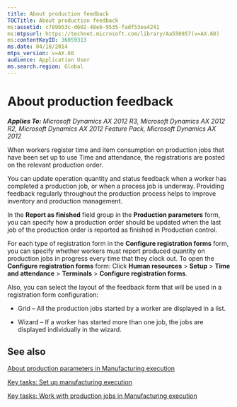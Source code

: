 ```yaml
---
title: About production feedback
TOCTitle: About production feedback
ms:assetid: c789b53c-d602-48e6-9535-fadf53ea4241
ms:mtpsurl: https://technet.microsoft.com/library/Aa550857(v=AX.60)
ms:contentKeyID: 36059313
ms.date: 04/18/2014
mtps_version: v=AX.60
audience: Application User
ms.search.region: Global
---
```


# About production feedback 


_**Applies To:** Microsoft Dynamics AX 2012 R3, Microsoft Dynamics AX 2012 R2, Microsoft Dynamics AX 2012 Feature Pack, Microsoft Dynamics AX 2012_

When workers register time and item consumption on production jobs that have been set up to use Time and attendance, the registrations are posted on the relevant production order.

You can update operation quantity and status feedback when a worker has completed a production job, or when a process job is underway. Providing feedback regularly throughout the production process helps to improve inventory and production management.

In the **Report as finished** field group in the **Production parameters** form, you can specify how a production order should be updated when the last job of the production order is reported as finished in Production control.

For each type of registration form in the **Configure registration forms** form, you can specify whether workers must report produced quantity on production jobs in progress every time that they clock out. To open the **Configure registration forms** form: Click **Human resources** \> **Setup** \> **Time and attendance** \> **Terminals** \> **Configure registration forms**.

Also, you can select the layout of the feedback form that will be used in a registration form configuration:

  - Grid – All the production jobs started by a worker are displayed in a list.

  - Wizard – If a worker has started more than one job, the jobs are displayed individually in the wizard.

## See also

[About production parameters in Manufacturing execution](about-production-parameters-in-manufacturing-execution.md)

[Key tasks: Set up manufacturing execution](key-tasks-set-up-manufacturing-execution.md)

[Key tasks: Work with production jobs in Manufacturing execution](key-tasks-work-with-production-jobs-in-manufacturing-execution.md)

  



